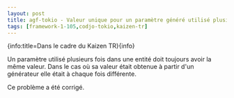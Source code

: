 ```yaml
---
layout: post
title: agf-tokio - Valeur unique pour un paramètre généré utilisé plusieurs fois dans une entité
tags: [framework-1-105,codjo-tokio,kaizen-tr]
---
```

{info:title=Dans le cadre du Kaizen TR}{info}

Un paramètre utilisé plusieurs fois dans une entité doit toujours avoir la même valeur.
Dans le cas où sa valeur était obtenue à partir d'un générateur elle était à chaque fois différente. 

Ce problème a été corrigé.


